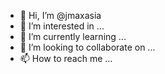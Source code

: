 - 👋 Hi, I’m @jmaxasia
- 👀 I’m interested in ...
- 🌱 I’m currently learning ...
- 💞️ I’m looking to collaborate on ...
- 📫 How to reach me ...

<!---
jmaxasia/jmaxasia is a ✨ special ✨ repository because its `README.md` (this file) appears on your GitHub profile.
You can click the Preview link to take a look at your changes.
--->
